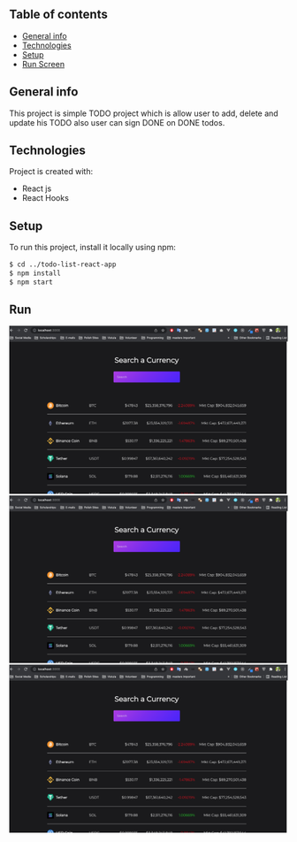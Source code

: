 ## Table of contents
* [General info](#general-info)
* [Technologies](#technologies)
* [Setup](#setup)
* [Run Screen](#Run)

## General info
This project is simple TODO project which is allow user to add, delete and update his TODO also user can sign DONE on DONE todos.
	
## Technologies
Project is created with:
* React js
* React Hooks


	
## Setup
To run this project, install it locally using npm:

```
$ cd ../todo-list-react-app
$ npm install
$ npm start
```
## Run
![Run](https://github.com/KamalEssam/react-api-crypto-tracker/blob/main/img/run.png)
![Run](https://github.com/KamalEssam/react-api-crypto-tracker/blob/main/img/run.png)
![Run](https://github.com/KamalEssam/react-api-crypto-tracker/blob/main/img/run.png)
